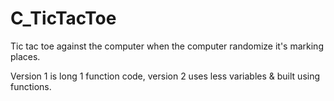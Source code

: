 # C_TicTacToe

Tic tac toe against the computer when the computer randomize it's marking places.

Version 1 is long 1 function code, version 2 uses less variables & built using functions.
